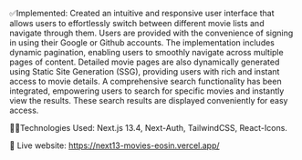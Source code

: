 ✅Implemented: Created an intuitive and responsive user interface that allows users to effortlessly switch between different movie lists and navigate through them. Users are provided with the convenience of signing in using their Google or Github accounts.
The implementation includes dynamic pagination, enabling users to smoothly navigate across multiple pages of content. Detailed movie pages are also dynamically generated using Static Site Generation (SSG), providing users with rich and instant access to movie details.
A comprehensive search functionality has been integrated, empowering users to search for specific movies and instantly view the results. These search results are displayed conveniently for easy access.

🧑‍💻Technologies Used: Next.js 13.4, Next-Auth, TailwindCSS, React-Icons.

📲 Live website: https://next13-movies-eosin.vercel.app/
